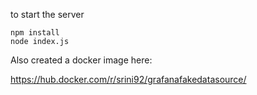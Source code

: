 to start the server

```
npm install
node index.js
```
Also created a docker image here:

https://hub.docker.com/r/srini92/grafanafakedatasource/
